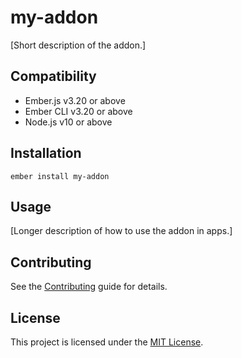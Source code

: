 my-addon
==============================================================================

[Short description of the addon.]


Compatibility
------------------------------------------------------------------------------

* Ember.js v3.20 or above
* Ember CLI v3.20 or above
* Node.js v10 or above


Installation
------------------------------------------------------------------------------

```
ember install my-addon
```


Usage
------------------------------------------------------------------------------

[Longer description of how to use the addon in apps.]


Contributing
------------------------------------------------------------------------------

See the [Contributing](CONTRIBUTING.md) guide for details.


License
------------------------------------------------------------------------------

This project is licensed under the [MIT License](LICENSE.md).
